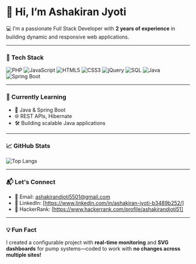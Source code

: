 # 👋 Hi, I’m Ashakiran Jyoti

💻 I’m a passionate Full Stack Developer with **2 years of experience** in building dynamic and responsive web applications.

---

### 🔧 Tech Stack

![PHP](https://img.shields.io/badge/PHP-777BB4?style=for-the-badge&logo=php&logoColor=white)
![JavaScript](https://img.shields.io/badge/JavaScript-F7DF1E?style=for-the-badge&logo=javascript&logoColor=black)
![HTML5](https://img.shields.io/badge/HTML5-E34F26?style=for-the-badge&logo=html5&logoColor=white)
![CSS3](https://img.shields.io/badge/CSS3-1572B6?style=for-the-badge&logo=css3&logoColor=white)
![jQuery](https://img.shields.io/badge/jQuery-0769AD?style=for-the-badge&logo=jquery&logoColor=white)
![SQL](https://img.shields.io/badge/SQL-4479A1?style=for-the-badge&logo=mysql&logoColor=white)
![Java](https://img.shields.io/badge/Java-ED8B00?style=for-the-badge&logo=java&logoColor=white)
![Spring Boot](https://img.shields.io/badge/Spring_Boot-6DB33F?style=for-the-badge&logo=spring-boot&logoColor=white)

---

### 🚀 Currently Learning

- 🔄 Java & Spring Boot
- 🌐 REST APIs, Hibernate
- 🛠️ Building scalable Java applications

---

### 📈 GitHub Stats


![Top Langs](https://github-readme-stats.vercel.app/api/top-langs/?username=ashakiranjyoti&layout=compact&theme=tokyonight)

---

### 📬 Let's Connect

- 💌 Email: ashakirandjoti5501@gmail.com
- 💼 LinkedIn: [https://www.linkedin.com/in/ashakiran-jyoti-b3489b252/]
- 💼 HackerRank: [https://www.hackerrank.com/profile/ashakirandjoti51]

---

### 💡 Fun Fact
I created a configurable project with **real-time monitoring** and **SVG dashboards** for pump systems—coded to work with **no changes across multiple sites!**

